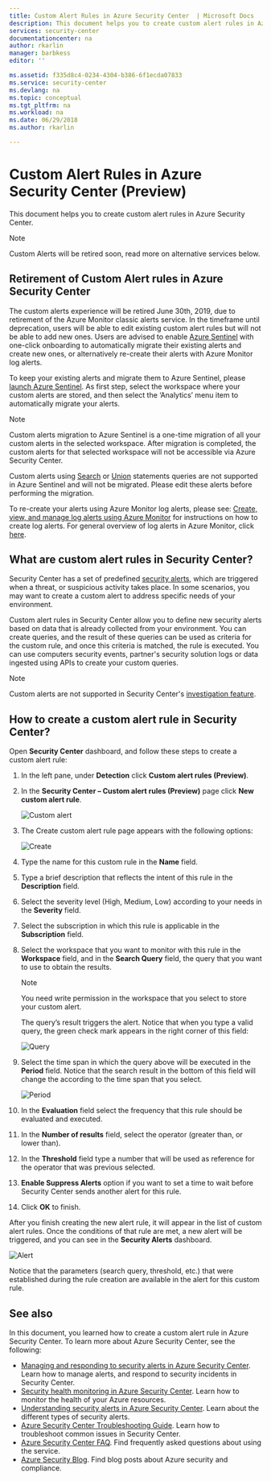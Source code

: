 ```yaml
---
title: Custom Alert Rules in Azure Security Center  | Microsoft Docs
description: This document helps you to create custom alert rules in Azure Security Center.
services: security-center
documentationcenter: na
author: rkarlin
manager: barbkess
editor: ''

ms.assetid: f335d8c4-0234-4304-b386-6f1ecda07833
ms.service: security-center
ms.devlang: na
ms.topic: conceptual
ms.tgt_pltfrm: na
ms.workload: na
ms.date: 06/29/2018
ms.author: rkarlin

---
```

# Custom Alert Rules in Azure Security Center (Preview)
This document helps you to create custom alert rules in Azure Security Center.

> [!NOTE]
> Custom Alerts will be retired soon, read more on alternative services below.

## Retirement of Custom Alert rules in Azure Security Center

The custom alerts experience will be retired June 30th, 2019, due to retirement of the Azure Monitor classic alerts service. In the timeframe until deprecation, users will be able to edit existing custom alert rules but will not be able to add new ones.
Users are advised to enable [Azure Sentinel](https://azure.microsoft.com/en-us/services/azure-sentinel/) with one-click onboarding to automatically migrate their existing alerts and create new ones, or alternatively re-create their alerts with Azure Monitor log alerts.
                                     
To keep your existing alerts and migrate them to Azure Sentinel, please [launch Azure Sentinel](https://portal.azure.com/#create/Microsoft.ASI/preview). As first step, select the workspace where your custom alerts are stored, and then select the ‘Analytics’ menu item to automatically migrate your alerts.

> [!NOTE]
> Custom alerts migration to Azure Sentinel is a one-time migration of all your custom alerts in the selected workspace. After migration is completed, the custom alerts for that selected workspace will not be accessible via Azure Security Center.
>
> Custom alerts using [Search](https://docs.microsoft.com/azure/azure-monitor/log-query/search-queries) or [Union](https://docs-analytics-eus.azurewebsites.net/queryLanguage/query_language_unionoperator.html) statements queries are not supported in Azure Sentinel and will not be migrated. Please edit these alerts before performing the migration.

To re-create your alerts using Azure Monitor log alerts, please see: [Create, view, and manage log alerts using Azure Monitor](https://docs.microsoft.com/azure/azure-monitor/platform/alerts-log) for instructions on how to create log alerts. For general overview of log alerts in Azure Monitor, click [here](https://docs.microsoft.com/azure/azure-monitor/platform/alerts-unified-log).

## What are custom alert rules in Security Center?

Security Center has a set of predefined [security alerts](https://docs.microsoft.com/azure/security-center/security-center-managing-and-responding-alerts), which are triggered when a threat, or suspicious activity takes place. In some scenarios, you may want to create a custom alert to address specific needs of your environment.

Custom alert rules in Security Center allow you to define new security alerts based on data that is already collected from your environment. You can create queries, and the result of these queries can be used as criteria for the custom rule, and once this criteria is matched, the rule is executed. You can use computers security events, partner's security solution logs or data ingested using APIs to create your custom queries.

> [!NOTE]
> Custom alerts are not supported in Security Center's [investigation feature](security-center-investigation.md).
>
>

## How to create a custom alert rule in Security Center?

Open **Security Center** dashboard, and follow these steps to create a custom alert rule:

1.	In the left pane, under **Detection** click **Custom alert rules (Preview)**.
2.	In the **Security Center – Custom alert rules (Preview)** page click **New custom alert rule**.

	![Custom alert](./media/security-center-custom-alert/security-center-custom-alert-fig1.png)

3.	The Create custom alert rule page appears with the following options:

	![Create](./media/security-center-custom-alert/security-center-custom-alert-fig2.png)

4.	Type the name for this custom rule in the **Name** field.
5.	Type a brief description that reflects the intent of this rule in the **Description** field.
6.	Select the severity level (High, Medium, Low) according to your needs in the **Severity** field.
7.	Select the subscription in which this rule is applicable in the **Subscription** field.
8.	Select the workspace that you want to monitor with this rule in the **Workspace** field, and in the **Search Query** field, the query that you want to use to obtain the results.

    > [!NOTE]
    > You need write permission in the workspace that you select to store your custom alert.
    >
    >

    The query’s result triggers the alert. Notice that when you type a valid query, the green check mark appears in the right corner of this field:

	![Query](./media/security-center-custom-alert/security-center-custom-alert-fig3.png)

10.	Select the time span in which the query above will be executed in the **Period** field. Notice that the search result in the bottom of this field will change the according to the time span that you select.

	![Period](./media/security-center-custom-alert/security-center-custom-alert-fig4.png)

11.	In the **Evaluation** field select the frequency that this rule should be evaluated and executed.
12.	In the **Number of results** field, select the operator (greater than, or lower than).
13.	In the **Threshold** field type a number that will be used as reference for the operator that was previous selected.
14.	**Enable Suppress Alerts** option if you want to set a time to wait before Security Center sends another alert for this rule.
15.	Click **OK** to finish.

After you finish creating the new alert rule, it will appear in the list of custom alert rules. Once the conditions of that rule are met, a new alert will be triggered, and you can see in the **Security Alerts** dashboard.

![Alert](./media/security-center-custom-alert/security-center-custom-alert-fig5.png)

Notice that the parameters (search query, threshold, etc.) that were established during the rule creation are available in the alert for this custom rule.

## See also
In this document, you learned how to create a custom alert rule in Azure Security Center. To learn more about Azure Security Center, see the following:

* [Managing and responding to security alerts in Azure Security Center](https://docs.microsoft.com/azure/security-center/security-center-managing-and-responding-alerts). Learn how to manage alerts, and respond to security incidents in Security Center.
* [Security health monitoring in Azure Security Center](security-center-monitoring.md). Learn how to monitor the health of your Azure resources.
* [Understanding security alerts in Azure Security Center](https://docs.microsoft.com/azure/security-center/security-center-alerts-type). Learn about the different types of security alerts.
* [Azure Security Center Troubleshooting Guide](https://docs.microsoft.com/azure/security-center/security-center-troubleshooting-guide). Learn how to troubleshoot common issues in Security Center.
* [Azure Security Center FAQ](security-center-faq.md). Find frequently asked questions about using the service.
* [Azure Security Blog](https://blogs.msdn.com/b/azuresecurity/). Find blog posts about Azure security and compliance.
